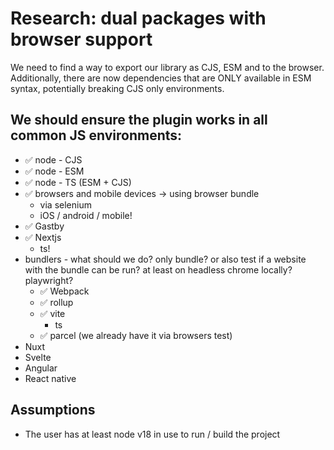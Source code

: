 # Research: dual packages with browser support

We need to find a way to export our library as CJS, ESM and to the browser. Additionally, there are now dependencies that are ONLY available in ESM syntax, potentially breaking CJS only environments.

## We should ensure the plugin works in all common JS environments:

- ✅ node - CJS
- ✅ node - ESM
- ✅ node - TS (ESM + CJS)
- ✅ browsers and mobile devices -> using browser bundle 
  - via selenium
  - iOS / android / mobile!
- ✅ Gastby
- ✅ Nextjs
  - ts!
- bundlers - what should we do? only bundle? or also test if a website with the bundle can be run? at least on headless chrome locally? playwright?
  - ✅ Webpack
  - ✅ rollup
  - ✅ vite
    - ts
  - ✅ parcel (we already have it via browsers test)
- Nuxt
- Svelte
- Angular
- React native

## Assumptions

- The user has at least node v18 in use to run / build the project


